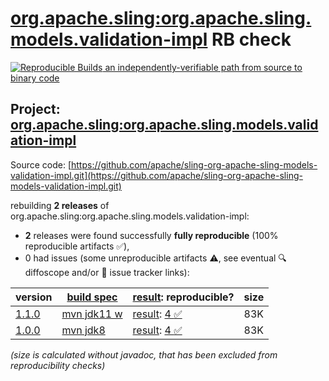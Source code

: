 [org.apache.sling:org.apache.sling.models.validation-impl](https://central.sonatype.com/artifact/org.apache.sling/org.apache.sling.models.validation-impl/versions) RB check
=======

[![Reproducible Builds](https://reproducible-builds.org/images/logos/rb.svg) an independently-verifiable path from source to binary code](https://reproducible-builds.org/)

## Project: [org.apache.sling:org.apache.sling.models.validation-impl](https://central.sonatype.com/artifact/org.apache.sling/org.apache.sling.models.validation-impl/versions)

Source code: [https://github.com/apache/sling-org-apache-sling-models-validation-impl.git](https://github.com/apache/sling-org-apache-sling-models-validation-impl.git)

rebuilding **2 releases** of org.apache.sling:org.apache.sling.models.validation-impl:
- **2** releases were found successfully **fully reproducible** (100% reproducible artifacts :white_check_mark:),
- 0 had issues (some unreproducible artifacts :warning:, see eventual :mag: diffoscope and/or :memo: issue tracker links):

| version | [build spec](/BUILDSPEC.md) | [result](https://reproducible-builds.org/docs/jvm/): reproducible? | size |
| -- | --------- | ------ | -- |
| [1.1.0](https://central.sonatype.com/artifact/org.apache.sling/org.apache.sling.models.validation-impl/1.1.0/pom) | [mvn jdk11 w](org.apache.sling.models.validation-impl-1.1.0.buildspec) | [result](org.apache.sling.models.validation-impl-1.1.0.buildinfo): [4 :white_check_mark: ](org.apache.sling.models.validation-impl-1.1.0.buildcompare) | 83K |
| [1.0.0](https://central.sonatype.com/artifact/org.apache.sling/org.apache.sling.models.validation-impl/1.0.0/pom) | [mvn jdk8](org.apache.sling.models.validation-impl-1.0.0.buildspec) | [result](org.apache.sling.models.validation-impl-1.0.0.buildinfo): [4 :white_check_mark: ](org.apache.sling.models.validation-impl-1.0.0.buildcompare) | 83K |

<i>(size is calculated without javadoc, that has been excluded from reproducibility checks)</i>
